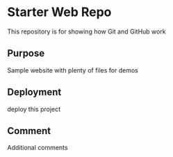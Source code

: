 # Starter Web Repo

This repository is for showing how Git and GitHub work

## Purpose

Sample website with plenty of files for demos

## Deployment

deploy this project

## Comment

Additional comments

